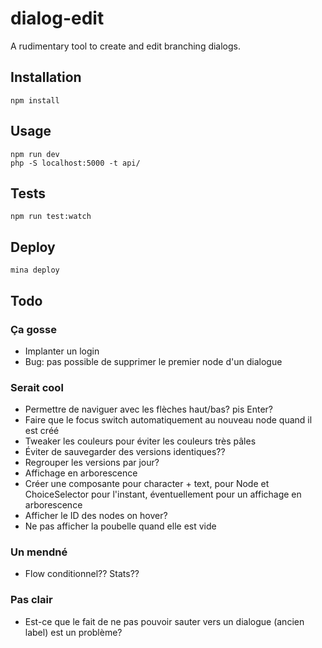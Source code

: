 # dialog-edit

A rudimentary tool to create and edit branching dialogs.

## Installation

```
npm install
```
## Usage

```
npm run dev
php -S localhost:5000 -t api/
```
## Tests

```
npm run test:watch
```

## Deploy

```
mina deploy
```

## Todo

### Ça gosse
- Implanter un login
- Bug: pas possible de supprimer le premier node d'un dialogue

### Serait cool
- Permettre de naviguer avec les flèches haut/bas? pis Enter?
- Faire que le focus switch automatiquement au nouveau node quand il est créé
- Tweaker les couleurs pour éviter les couleurs très pâles
- Éviter de sauvegarder des versions identiques??
- Regrouper les versions par jour?
- Affichage en arborescence
- Créer une composante pour character + text, pour Node et ChoiceSelector pour l'instant, éventuellement pour un affichage en arborescence
- Afficher le ID des nodes on hover?
- Ne pas afficher la poubelle quand elle est vide

### Un mendné
- Flow conditionnel?? Stats??

### Pas clair
- Est-ce que le fait de ne pas pouvoir sauter vers un dialogue (ancien label) est un problème?
